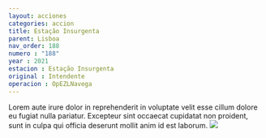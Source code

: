 ```yaml
---
layout: acciones
categories: accion
title: Estação Insurgenta
parent: Lisboa
nav_order: 188
numero : "188"
year : 2021
estacion : Estação Insurgenta
original : Intendente
operacion : OpEZLNavega
---
```

Lorem aute irure dolor in reprehenderit in voluptate velit esse cillum dolore eu fugiat nulla pariatur. Excepteur sint occaecat cupidatat non proident, sunt in culpa qui officia deserunt mollit anim id est laborum.
![](../../../assets/images/{{page.slug}}.webp)
